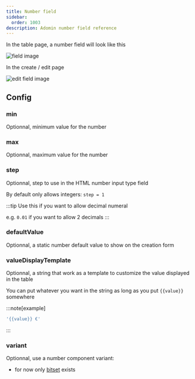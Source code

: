```yaml
---
title: Number field
sidebar:
  order: 1003
description: Adomin number field reference
---
```


In the table page, a number field will look like this

![field image](~/assets/images/reference/models/number/table_number.png)

In the create / edit page

![edit field image](~/assets/images/reference/models/number/number.png)

## Config

### min

Optionnal, minimum value for the number

### max

Optionnal, maximum value for the number

### step

Optionnal, step to use in the HTML number input type field

By default only allows integers: `step = 1`

:::tip
Use this if you want to allow decimal numeral

e.g. `0.01` if you want to allow 2 decimals
:::

### defaultValue

Optionnal, a static number default value to show on the creation form

### valueDisplayTemplate

Optionnal, a string that work as a template to customize the value displayed in the table

You can put whatever you want in the string as long as you put `{{value}}` somewhere

:::note[example]

```ts
'{{value}} €'
```

:::

### variant

Optionnal, use a number component variant:

- for now only [bitset](/adomin/reference/views/models/bitset/) exists
